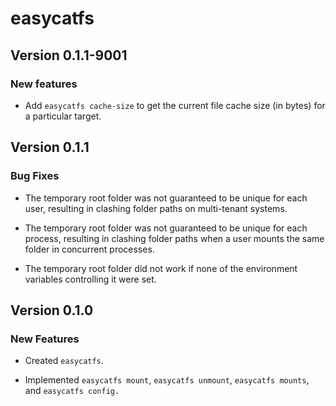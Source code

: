 # easycatfs

## Version 0.1.1-9001

### New features

* Add `easycatfs cache-size` to get the current file cache size (in bytes)
  for a particular target.


## Version 0.1.1

### Bug Fixes

* The temporary root folder was not guaranteed to be unique for each user,
  resulting in clashing folder paths on multi-tenant systems.

* The temporary root folder was not guaranteed to be unique for each process,
  resulting in clashing folder paths when a user mounts the same folder in
  concurrent processes.
  
* The temporary root folder did not work if none of the environment variables
  controlling it were set.


## Version 0.1.0

### New Features

* Created `easycatfs`.

* Implemented `easycatfs mount`, `easycatfs unmount`, `easycatfs mounts`,
  and `easycatfs config.`
